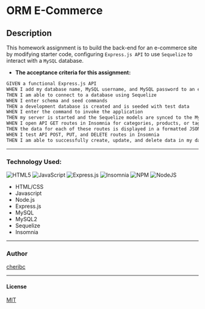 # ORM E-Commerce

## Description

This homework assignment is to build the back-end for an e-commerce site by modifying starter code, configuring `Express.js API` to use `Sequelize` to interact with a `MySQL` database.

- __The acceptance criteria for this assignment:__

```md
GIVEN a functional Express.js API
WHEN I add my database name, MySQL username, and MySQL password to an environment variable file
THEN I am able to connect to a database using Sequelize
WHEN I enter schema and seed commands
THEN a development database is created and is seeded with test data
WHEN I enter the command to invoke the application
THEN my server is started and the Sequelize models are synced to the MySQL database
WHEN I open API GET routes in Insomnia for categories, products, or tags
THEN the data for each of these routes is displayed in a formatted JSON
WHEN I test API POST, PUT, and DELETE routes in Insomnia
THEN I am able to successfully create, update, and delete data in my database
```

---

### Technology Used:

![HTML5](https://img.shields.io/badge/html5-%23E34F26.svg?logo=html5&logoColor=wheat)
![JavaScript](https://img.shields.io/badge/javascript-%23323330.svg?logo=javascript&logoColor=%23F7DF1E)
![Express.js](https://img.shields.io/badge/express.js-%23404d59.svg?logo=express&logoColor=%2361DAFB)
![Insomnia](https://img.shields.io/badge/Insomnia-black?logo=insomnia&logoColor=5849BE)
![NPM](https://img.shields.io/badge/NPM-%23000000.svg?logo=npm&logoColor=wheat)
![NodeJS](https://img.shields.io/badge/node.js-6DA55F?logo=node.js&logoColor=wheat)

- HTML/CSS  
- Javascript
- Node.js
- Express.js
- MySQL
- MySQL2
- Sequelize
- Insomnia

---
### Author

[cheribc](https://github.com/cheribc/ORM-E-Commerce)

---

#### License

[MIT](LICENSE)

